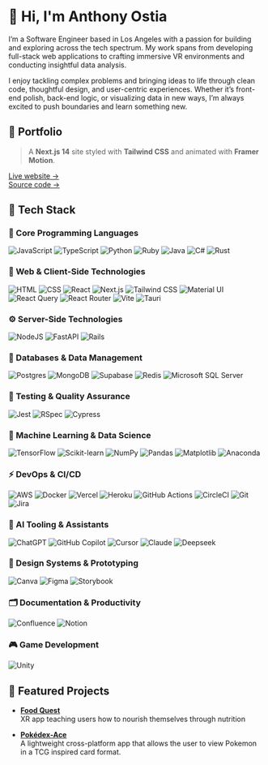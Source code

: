 # 👋 Hi, I'm Anthony Ostia
I’m a Software Engineer based in Los Angeles with a passion for building and exploring across the tech spectrum. My work spans from developing full-stack web applications to crafting immersive VR environments and conducting insightful data analysis. 

I enjoy tackling complex problems and bringing ideas to life through clean code, thoughtful design, and user-centric experiences. Whether it’s front-end polish, back-end logic, or visualizing data in new ways, I’m always excited to push boundaries and learn something new.

## 🚀 Portfolio

> A **Next.js 14** site styled with **Tailwind CSS** and animated with **Framer Motion**.

[Live website →](https://anthony-ostia.vercel.app)  
[Source code →](https://github.com/maroonedace/Portfolio)

## 🧰 Tech Stack
### 🧠 Core Programming Languages
![JavaScript](https://img.shields.io/badge/JavaScript-F7DF1E?logo=javascript&logoColor=000)
![TypeScript](https://img.shields.io/badge/TypeScript-3178C6?logo=typescript&logoColor=fff)
![Python](https://img.shields.io/badge/Python-3776AB?logo=python&logoColor=fff)
![Ruby](https://img.shields.io/badge/Ruby-%23CC342D.svg?&logo=ruby&logoColor=white)
![Java](https://img.shields.io/badge/Java-%23ED8B00.svg?logo=openjdk&logoColor=white)
![C#](https://custom-icon-badges.demolab.com/badge/C%23-%23239120.svg?logo=cshrp&logoColor=white)
![Rust](https://img.shields.io/badge/Rust-%23000000.svg?logo=rust&logoColor=white)

### 🎨 Web & Client-Side Technologies  
![HTML](https://img.shields.io/badge/HTML-%23E34F26.svg?logo=html5&logoColor=white)
![CSS](https://img.shields.io/badge/CSS-639?logo=css&logoColor=fff)
![React](https://img.shields.io/badge/React-%2320232a.svg?logo=react&logoColor=%2361DAFB)
![Next.js](https://img.shields.io/badge/Next.js-black?logo=next.js&logoColor=white)
![Tailwind CSS](https://img.shields.io/badge/Tailwind_CSS-06B6D4?logo=tailwindcss&logoColor=white)
![Material UI](https://img.shields.io/badge/Material_UI-007FFF?logo=mui&logoColor=white)
![React Query](https://img.shields.io/badge/React%20Query-FF4154?logo=reactquery&logoColor=fff)
![React Router](https://img.shields.io/badge/React_Router-CA4245?logo=react-router&logoColor=white) 
![Vite](https://img.shields.io/badge/Vite-646CFF?logo=vite&logoColor=fff)
![Tauri](https://img.shields.io/badge/Tauri-24C8D8?logo=tauri&logoColor=fff)

### ⚙️ Server-Side Technologies  
![NodeJS](https://img.shields.io/badge/Node.js-6DA55F?logo=node.js&logoColor=white)
![FastAPI](https://img.shields.io/badge/FastAPI-009485.svg?logo=fastapi&logoColor=white)
![Rails](https://img.shields.io/badge/Rails-%23CC0000.svg?logo=ruby-on-rails&logoColor=white)

### 💾 Databases & Data Management  
![Postgres](https://img.shields.io/badge/Postgres-%23316192.svg?logo=postgresql&logoColor=white)
![MongoDB](https://img.shields.io/badge/MongoDB-%234ea94b.svg?logo=mongodb&logoColor=white)
![Supabase](https://img.shields.io/badge/Supabase-3FCF8E?logo=supabase&logoColor=fff)
![Redis](https://img.shields.io/badge/Redis-%23DD0031.svg?logo=redis&logoColor=white)
![Microsoft SQL Server](https://custom-icon-badges.demolab.com/badge/Microsoft%20SQL%20Server-CC2927?logo=mssqlserver-white&logoColor=white)

### 🧪 Testing & Quality Assurance  
![Jest](https://img.shields.io/badge/Jest-C21325?logo=jest&logoColor=white)
![RSpec](https://img.shields.io/badge/RSpec-CE2C4F?logo=ruby&logoColor=white)
![Cypress](https://img.shields.io/badge/Cypress-69D3A7?logo=cypress&logoColor=fff)

### 🤖 Machine Learning & Data Science  
![TensorFlow](https://img.shields.io/badge/TensorFlow-ff8f00?logo=tensorflow&logoColor=white)
![Scikit-learn](https://img.shields.io/badge/-scikit--learn-%23F7931E?logo=scikit-learn&logoColor=white)
![NumPy](https://img.shields.io/badge/NumPy-4DABCF?logo=numpy&logoColor=fff)
![Pandas](https://img.shields.io/badge/Pandas-150458?logo=pandas&logoColor=fff)
![Matplotlib](https://custom-icon-badges.demolab.com/badge/Matplotlib-71D291?logo=matplotlib&logoColor=fff)
![Anaconda](https://img.shields.io/badge/Anaconda-44A833?logo=anaconda&logoColor=fff)

### ⚡ DevOps & CI/CD  
![AWS](https://custom-icon-badges.demolab.com/badge/AWS-%23FF9900.svg?logo=aws&logoColor=white)
![Docker](https://img.shields.io/badge/Docker-2496ED?logo=docker&logoColor=white)
![Vercel](https://img.shields.io/badge/Vercel-%23000000.svg?logo=vercel&logoColor=white)
![Heroku](https://img.shields.io/badge/Heroku-430098?logo=heroku&logoColor=fffe)
![GitHub Actions](https://img.shields.io/badge/GitHub_Actions-2088FF?logo=github-actions&logoColor=white)
![CircleCI](https://img.shields.io/badge/CircleCI-343434?logo=circleci&logoColor=fff)
![Git](https://img.shields.io/badge/Git-F05032?logo=git&logoColor=fff)
![Jira](https://img.shields.io/badge/Jira-0052CC?logo=jira&logoColor=fff)

### 🧠 AI Tooling & Assistants  
![ChatGPT](https://img.shields.io/badge/ChatGPT-74aa9c?logo=openai&logoColor=white)
![GitHub Copilot](https://img.shields.io/badge/GitHub%20Copilot-000?logo=githubcopilot&logoColor=fff)
![Cursor](https://custom-icon-badges.demolab.com/badge/Cursor-000000?logo=cursor-ai-white)
![Claude](https://img.shields.io/badge/Claude-D97757?logo=claude&logoColor=fff)
![Deepseek](https://custom-icon-badges.demolab.com/badge/Deepseek-4D6BFF?logo=deepseek&logoColor=fff)

### 🧰 Design Systems & Prototyping  
![Canva](https://img.shields.io/badge/Canva-%2300C4CC.svg?&logo=Canva&logoColor=white)
![Figma](https://img.shields.io/badge/Figma-F24E1E?logo=figma&logoColor=white)
![Storybook](https://img.shields.io/badge/Storybook-FF4785?logo=storybook&logoColor=fff)

### 🗂 Documentation & Productivity  
![Confluence](https://img.shields.io/badge/Confluence-172B4D?logo=confluence&logoColor=fff)
![Notion](https://img.shields.io/badge/Notion-000?logo=notion&logoColor=fff)

### 🎮 Game Development
![Unity](https://img.shields.io/badge/Unity-%23000000.svg?logo=unity&logoColor=white)

## 🚀 Featured Projects
- **[Food Quest](https://github.com/maroonedace/FoodQuest)**  
  XR app teaching users how to nourish themselves through nutrition

- **[Pokédex-Ace](https://github.com/maroonedace/Pokedex-Ace)**  
  A lightweight cross-platform app that allows the user to view Pokemon in a TCG inspired card format.
